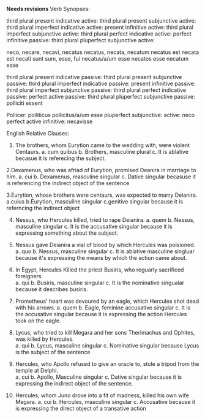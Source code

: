 **Needs revisions**
Verb Synopses: 

third plural present indicative active:
third plural present subjunctive active:
third plural imperfect indicative active:
present infinitive active:
third plural imperfect subjunctive active:
third plural perfect indicative active:
perfect infinitive passive:
third plural pluperfect subjunctive active:

neco, necare, necavi, necatus 
necatus, necata, necatum 
necatus est
necata est
necati sunt
sum, esse, fui 
necatus/a/um esse 
necatos esse 
necatum esse 

third plural present indicative passive:
third plural present subjunctive passive:
third plural imperfect indicative passive:
present infinitive passive:
third plural imperfect subjunctive passive:
third plural perfect indicative passive:
perfect active passive:
third plural pluperfect subjunctive passive: polliciti essent 

Pollicer:
polliticus 
pollicitus/a/um esse 
pluperfect subjunctive: active: neco 
perfect active infinitive: necavisse 

English Relative Clauses: 
 1. The brothers, whom Eurytion came to the wedding with, were violent Centaurs. 
  a. cum quibus 
  b. Brothers, masculine plural 
  c. It is ablative becasue it is referecing the subject. 
  
2.Dexamenus, who was afriad of Eurytion, promised Deanira in marriage to him. 
 a. cui
 b. Dexamenus, masculine singular 
 c. Dative singular becasuse it is referencing the indirect object of the sentence
  
3.Eurytion, whose brothers were centaurs, was expected to marry Deianira. 
 a.cuius
 b.Eurytion, masculine singular 
 c.genitive singular because it is referncing the indirect object 
 
4. Nessus, who Hercules killed, tried to rape Deianira. 
 a. quem
 b. Nessus, masculine singular
 c. It is the accusative singular because it is expressing something about the subject. 
 
5. Nessus gave Deianira a vial of blood by which Hercules was poisioned. 
 a. quo
 b. Nessus, masculine singular 
 c. It is ablative masculine singluar because it's expressing the means by which the action came about. 


6. In Egypt, Hercules Killed the priest Busiris, who reguarly sacrificed foreigners.  
 a. qui
 b. Busiris, masculine singular 
 c. It is the nominative singualar because it describes busiris. 
 
 
7. Prometheus' heart was devoured by an eagle, which Hercules shot dead with his arrows. 
 a. quem
 b. Eagle, feminine accusative singular 
 c. It is the accusative singular because it is expressing the action Hercules took on the eagle. 


8. Lycus, who tried to kill Megara and her sons Therimachus and Ophites, was killed by Hercules.  
 a. qui
 b. Lycus, masculine singular 
 c. Nominative singular because Lycus is the subject of the sentence 


9. Hercules, who Apollo refused to give an oracle to, stole a tripod from the temple at Delphi.  
a. cui 
b. Apollo, Masculine singular 
c. Dative singular because it is expressing the indirect object of the sentence. 


10. Hercules, whom Juno drove into a fit of madness, killed his own wife Megara. 
a. cui
b. Hercules, masculine singular 
c. Accusative because it is expressing the direct object of a transative action 


